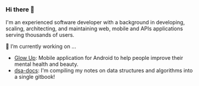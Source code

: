 ### Hi there 👋

I'm an experienced software developer with a background in developing, scaling, architecting, and maintaining web, mobile and APIs applications serving thousands of users.

🔭 I’m currently working on ...
* <a href="https://play.google.com/store/apps/details?id=com.glowup.mobile&hl=pt_BR">Glow Up</a>: Mobile application for Android to help people improve their mental health and beauty.
* <a href="https://fernando-2.gitbook.io/dsa-docs">dsa-docs</a>: I'm compiling my notes on data structures and algorithms into a single gitbook! 
